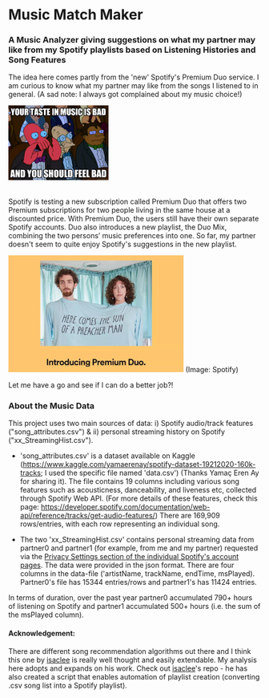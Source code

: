 # Music Match Maker
### A Music Analyzer giving suggestions on what my partner may like from my Spotify playlists based on Listening Histories and Song Features

The idea here comes partly from the 'new' Spotify's Premium Duo service. I am curious to know what my partner may like from the songs I listened to in general. (A sad note: I always got complained about my music choice!) 

<img src="img/badmusic.jpg" width="200">

<br>Spotify is testing a new subscription called Premium Duo that offers two Premium subscriptions for two people living in the same house at a discounted price. With Premium Duo, the users still have their own separate Spotify accounts. Duo also introduces a new playlist, the Duo Mix, combining the two persons’ music preferences into one. So far, my partner doesn't seem to quite enjoy Spotify's suggestions in the new playlist. 

<img src="img/spotify_duo.jpg" width="350">
(Image: Spotify)

Let me have a go and see if I can do a better job?!


### About the Music Data
This project uses two main sources of data: i) Spotify audio/track features ("song_attributes.csv") & ii) personal streaming history on Spotify ("xx_StreamingHist.csv").

* 'song_attributes.csv' is a dataset available on Kaggle (https://www.kaggle.com/yamaerenay/spotify-dataset-19212020-160k-tracks; I used the specific file named 'data.csv') (Thanks Yamaç Eren Ay for sharing it). The file contains 19 columns including various song features such as acousticness, danceability, and liveness etc, collected through Spotify Web API. (For more details of these features, check this page: https://developer.spotify.com/documentation/web-api/reference/tracks/get-audio-features/) There are 169,909 rows/entries, with each row representing an individual song.

* The two 'xx_StreamingHist.csv' contains personal streaming data from partner0 and partner1 (for example, from me and my partner) requested via the <a href="https://support.spotify.com/us/article/data-rights-and-privacy-settings/"> Privacy Settings section of the individual Spotify's account pages</a>. The data were provided in the json format. There are four columns in the data-file ('artistName, trackName, endTime, msPlayed). Partner0's file has 15344 entries/rows and partner1's has 11424 entries.

In terms of duration, over the past year partner0 accumulated 790+ hours of listening on Spotify and partner1 accumulated 500+ hours (i.e. the sum of the msPlayed column).



#### Acknowledgement:

There are different song recommendation algorithms out there and I think this one by <a href="https://github.com/isacmlee/song-recommender">isaclee</a> is really well thought and easily extendable. My analysis here adopts and expands on his work. Check out <a href="https://github.com/isacmlee/song-recommender">isaclee</a>'s repo - he has also created a script that enables automation of playlist creation (converting .csv song list into a Spotify playlist). 
